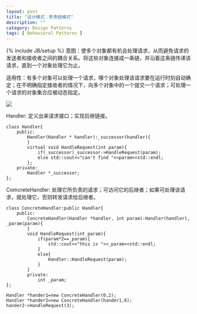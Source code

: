 ```yaml
---
layout: post
title: "设计模式：职责链模式"
description: ""
category: Design Patterns
tags: [ Behavioral Patterns ]
---
```

{% include JB/setup %}
意图：使多个对象都有机会处理请求，从而避免请求的发送者和接收者之间的耦合关系。将这些对象连接成一条链，并沿着这条链传递该请求，直到一个对象处理它为止。

适用性：有多个对象可以处理一个请求，哪个对象处理该请求要在运行时刻自动确定；在不明确指定接收者的情况下，向多个对象中的一个提交一个请求；可处理一个请求的对象集合应被动态指定。

<!-- more -->

<img  src="{{ site.url }}/assets/images/2014061801.png" />

Handler: 定义出来请求接口；实现后继链接。

	class Handler{
		public:
			Handler(Handler * handler):_successor(handler){
			}
			virtual void HandleRequest(int param){
				if(_successor)_successor->HandleRequest(param);
				else std::cout<<"can't find "<<param<<std::endl;
			};
		private:
			Handler *_successor;	
	};

ComcreteHandler: 处理它所负责的请求；可访问它的后继者；如果可处理该请求，就处理它，否则转发请求给后继者。

	class ConcreteHandler:public Handler{
		public:
			ConcreteHandler(Handler *handler, int param):Handler(handler), _param(param){
			}
			void HandleRequest(int param){
				if(param*2==_param){
					std::cout<<"this is "<<_param<<std::endl;
				}
				else{
					Handler::HandleRequest(param);
				}
			}
			private:
				int _param;
	};

	Handler *hander1=new ConcreteHandler(0,2);
	Handler *hander2=new ConcreteHandler(hander1,6);
	hander2->HandleRequest(3);